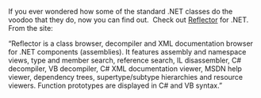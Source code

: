 If you ever wondered how some of the standard .NET classes do the voodoo
that they do, now you can find out.  Check out
[Reflector](http://www.aisto.com/roeder/dotnet/) for .NET.  From the
site:

“Reflector is a class browser, decompiler and XML documentation browser
for .NET components (assemblies). It features assembly and namespace
views, type and member search, reference search, IL disassembler, C\#
decompiler, VB decompiler, C\# XML documentation viewer, MSDN help
viewer, dependency trees, supertype/subtype hierarchies and resource
viewers. Function prototypes are displayed in C\# and VB syntax.”
